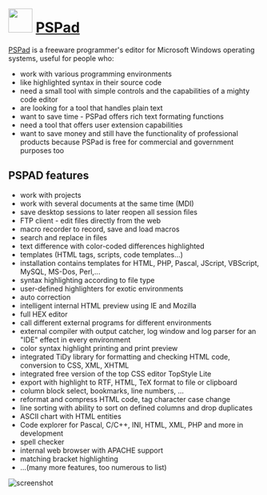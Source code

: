 ﻿# <img src="https://cdn.jsdelivr.net/gh/chtof/chocolatey-packages/automatic/pspad/pspad.png" width="48" height="48"/> [PSPad](https://chocolatey.org/packages/pspad)

[PSPad](http://www.pspad.com/en) is a freeware programmer's editor for Microsoft Windows operating systems, 
useful for people who:

- work with various programming environments
- like highlighted syntax in their source code
- need a small tool with simple controls and the capabilities of a mighty code editor
- are looking for a tool that handles plain text
- want to save time - PSPad offers rich text formating functions
- need a tool that offers user extension capabilities
- want to save money and still have the functionality of professional products because PSPad is free for commercial and government purposes too

## PSPAD features

- work with projects
- work with several documents at the same time (MDI)
- save desktop sessions to later reopen all session files
- FTP client - edit files directly from the web
- macro recorder to record, save and load macros
- search and replace in files
- text difference with color-coded differences highlighted
- templates (HTML tags, scripts, code templates...)
- installation contains templates for HTML, PHP, Pascal, JScript, VBScript, MySQL, MS-Dos, Perl,...
- syntax highlighting according to file type
- user-defined highlighters for exotic environments
- auto correction
- intelligent internal HTML preview using IE and Mozilla
- full HEX editor
- call different external programs for different environments
- external compiler with output catcher, log window and log parser for an "IDE" effect in every environment
- color syntax highlight printing and print preview
- integrated TiDy library for formatting and checking HTML code, conversion to CSS, XML, XHTML
- integrated free version of the top CSS editor TopStyle Lite
- export with highlight to RTF, HTML, TeX format to file or clipboard
- column block select, bookmarks, line numbers, ...
- reformat and compress HTML code, tag character case change
- line sorting with ability to sort on defined columns and drop duplicates
- ASCII chart with HTML entities
- Code explorer for Pascal, C/C++, INI, HTML, XML, PHP and more in development
- spell checker
- internal web browser with APACHE support
- matching bracket highlighting
- ...(many more features, too numerous to list)

![screenshot](https://cdn.jsdelivr.net/gh/chtof/chocolatey-packages/automatic/pspad/screenshot.png)
